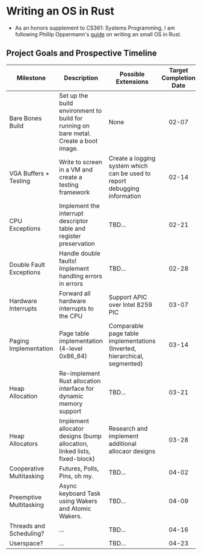 # Writing an OS in Rust
- As an honors supplement to CS361: Systems Programming, I am following Phillip Oppermann's [guide](https://github.com/phil-opp/blog_os/tree/main) on writing an small OS in Rust.

## Project Goals and Prospective Timeline

| Milestone                	| Description                                                                           	| Possible Extensions                                                        	| Target Completion Date 	| Completed?  	|
|--------------------------	|---------------------------------------------------------------------------------------	|----------------------------------------------------------------------------	|:----------------------:	|:-----------:	|
| Bare Bones Build         	| Set up the build environment to build for running on bare metal. Create a boot image. 	| None                                                                       	| 02-07                  	| [Notes!](progress_updates/milestone1.md)|
| VGA Buffers + Testing    	| Write to screen in a VM and create a testing framework                                	| Create a logging system which can be used to report debugging information  	| 02-14                  	| [Notes!](progress_updates/milestone2.md)|
| CPU Exceptions           	| Implement the interrupt descriptor table and register preservation                    	| TBD...                                                                     	| 02-21                  	|             	|
| Double Fault Exceptions  	| Handle double faults! Implement handling errors in errors                             	| TBD...                                                                     	| 02-28                  	|             	|
| Hardware Interrupts      	| Forward all hardware interrupts to the CPU                                            	| Support APIC over Intel 8259 PIC                                           	| 03-07                  	|             	|
| Paging Implementation    	| Page table implementation (4-level 0x86_64)                                           	| Comparable page table implementations (Inverted, hierarchical, segmented)  	| 03-14                  	|             	|
| Heap Allocation          	| Re-implement Rust allocation interface for dynamic memory support                     	| TBD...                                                                     	| 03-21                  	|             	|
| Heap Allocators          	| Implement allocator designs (bump allocation, linked lists, fixed-block)              	| Research and implement additional allocaor designs                         	| 03-28                  	|             	|
| Cooperative Multitasking 	| Futures, Polls, Pins, oh my.                                                          	| TBD...                                                                     	| 04-02                  	|             	|
| Preemptive Multitasking  	| Async keyboard Task using Wakers and Atomic Wakers.                                   	| TBD...                                                                     	| 04-09                  	|             	|
| Threads and Scheduling?  	| ...                                                                                   	| TBD...                                                                     	| 04-16                  	|             	|
| Userspace?               	| ...                                                                                   	| TBD...                                                                     	| 04-23                  	|             	|
